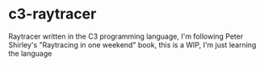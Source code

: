 # c3-raytracer
Raytracer written in the C3 programming language, I'm following Peter Shirley's "Raytracing in one weekend" book, this is a WIP, I'm just learning the language
